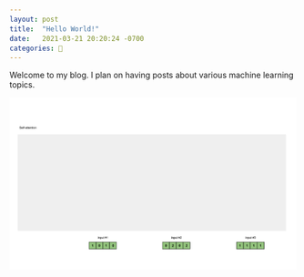 ```yaml
---
layout: post
title:  "Hello World!"
date:   2021-03-21 20:20:24 -0700
categories: 👋
---
```

Welcome to my blog. I plan on having posts about various machine learning topics.

![Self Attention Diagram](/assets/images/tracing-the-transformer/self_attention.gif)
